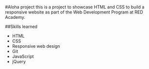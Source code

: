 #Aloha project
this is a project to showcase HTML and CSS to build a responsive website
as part of the Web Development Program at RED Academy.

##Skills learned
- HTML
- CSS
- Responsive web design
- Git
- JavaScript
- jQuery
